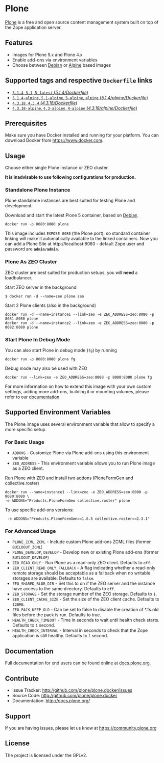 # Plone

[Plone](https://plone.org) is a free and open source content management system built on top of the Zope application server.


## Features

- Images for Plone 5.x and Plone 4.x
- Enable add-ons via environment variables
- Choose between [Debian](https://www.debian.org/) or [Alpine](http://www.alpinelinux.org/) based images


## Supported tags and respective `Dockerfile` links

- [`5.1.4`, `5.1`, `5`, `latest` (*5.1.4/Dockerfile*)](https://github.com/plone/plone.docker/blob/master/5.1/5.1.4/debian/Dockerfile)
- [`5.1.4-alpine`, `5.1-alpine`, `5-alpine`, `alpine` (*5.1.4/alpine/Dockerfile*)](https://github.com/plone/plone.docker/blob/master/5.1/5.1.4/alpine/Dockerfile)
- [`4.3.18`, `4.3`, `4` (*4.3.18/Dockerfile*)](https://github.com/plone/plone.docker/blob/master/4.3/4.3.18/debian/Dockerfile)
- [`4.3.18-alpine`, `4.3-alpine`, `4-alpine` (*4.3.18/alpine/Dockerfile*)](https://github.com/plone/plone.docker/blob/master/4.3/4.3.18/alpine/Dockerfile)


## Prerequisites

Make sure you have Docker installed and running for your platform. You can download Docker from https://www.docker.com.


## Usage

Choose either single Plone instance or ZEO cluster.

**It is inadvisable to use following configurations for production.**


### Standalone Plone Instance

Plone standalone instances are best suited for testing Plone and development.

Download and start the latest Plone 5 container, based on [Debian](https://www.debian.org/).

```console
docker run -p 8080:8080 plone
```

This image includes `EXPOSE 8080` (the Plone port), so standard container linking will make it automatically available to the linked containers. Now you can add a Plone Site at http://localhost:8080 - default Zope user and password are **`admin/admin`**.


### Plone As ZEO Cluster

ZEO cluster are best suited for production setups, you will **need** a loadbalancer.

Start ZEO server in the background

```console
$ docker run -d --name=zeo plone zeo
```

Start 2 Plone clients (also in the background)

```console
docker run -d --name=instance1 --link=zeo -e ZEO_ADDRESS=zeo:8080 -p 8081:8080 plone
docker run -d --name=instance2 --link=zeo -e ZEO_ADDRESS=zeo:8080 -p 8082:8080 plone
```

### Start Plone In Debug Mode

You can also start Plone in debug mode (`fg`) by running

```console
docker run -p 8080:8080 plone fg
```

Debug mode may also be used with ZEO

```console
docker run --link=zeo -e ZEO_ADDRESS=zeo:8080 -p 8080:8080 plone fg
```

For more information on how to extend this image with your own custom settings, adding more add-ons, building it or mounting volumes, please refer to our [documentation](https://docs.plone.org/manage/docker/docs/index.html).


## Supported Environment Variables

The Plone image uses several environment variable that allow to specify a more specific setup.

### For Basic Usage

* `ADDONS` - Customize Plone via Plone add-ons using this environment variable
* `ZEO_ADDRESS` - This environment variable allows you to run Plone image as a ZEO client.

Run Plone with ZEO and install two addons (PloneFormGen and collective.roster)

```console
docker run --name=instance1 --link=zeo -e ZEO_ADDRESS=zeo:8080 -p 8080:8080 \
-e ADDONS="Products.PloneFormGen collective.roster" plone
```

To use specific add-ons versions:

```console
 -e ADDONS="Products.PloneFormGen==1.8.5 collective.roster==2.3.1"
```

### For Advanced Usage

* `PLONE_ZCML`, `ZCML` - Include custom Plone add-ons ZCML files (former `BUILDOUT_ZCML`)
* `PLONE_DEVELOP`, `DEVELOP` - Develop new or existing Plone add-ons (former `BUILDOUT_DEVELOP`)
* `ZEO_READ_ONLY` - Run Plone as a read-only ZEO client. Defaults to `off`.
* `ZEO_CLIENT_READ_ONLY_FALLBACK` - A flag indicating whether a read-only remote storage should be acceptable as a fallback when no writable storages are available. Defaults to `false`.
* `ZEO_SHARED_BLOB_DIR` - Set this to on if the ZEO server and the instance have access to the same directory. Defaults to `off`.
* `ZEO_STORAGE` - Set the storage number of the ZEO storage. Defaults to `1`.
* `ZEO_CLIENT_CACHE_SIZE` - Set the size of the ZEO client cache. Defaults to `128MB`.
* `ZEO_PACK_KEEP_OLD` - Can be set to false to disable the creation of *.fs.old files before the pack is run. Defaults to true.
* `HEALTH_CHECK_TIMEOUT` - Time in seconds to wait until health check starts. Defaults to `1` second.
* `HEALTH_CHECK_INTERVAL` - Interval in seconds to check that the Zope application is still healthy. Defaults to `1` second.


## Documentation

Full documentation for end users can be found online at [docs.plone.org](https://docs.plone.org/manage/docker/docs/index.html).


## Contribute


- Issue Tracker: http://github.com/plone/plone.docker/issues
- Source Code: http://github.com/plone/plone.docker
- Documentation: http://docs.plone.org/


## Support


If you are having issues, please let us know at https://community.plone.org


## License

The project is licensed under the GPLv2.
